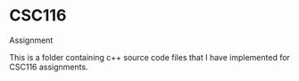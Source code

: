 # CSC116
Assignment

This is a folder containing c++ source code files that I have implemented for CSC116 assignments.
